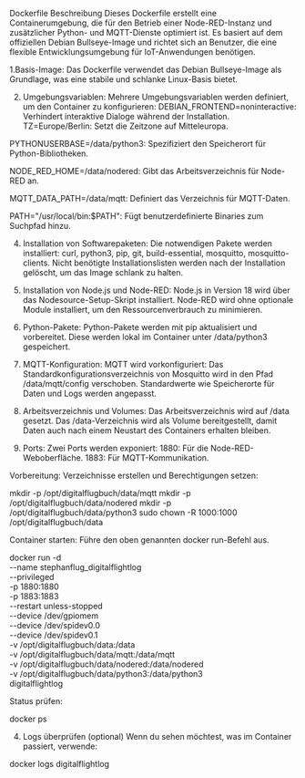 
Dockerfile Beschreibung 
Dieses Dockerfile erstellt eine Containerumgebung, die für den Betrieb einer  Node-RED-Instanz und zusätzlicher Python- und MQTT-Dienste optimiert ist. Es basiert auf dem offiziellen Debian Bullseye-Image und richtet sich an Benutzer, die eine flexible Entwicklungsumgebung für IoT-Anwendungen benötigen.

1.Basis-Image:
Das Dockerfile verwendet das Debian Bullseye-Image als Grundlage, was eine stabile und schlanke Linux-Basis bietet.

2. Umgebungsvariablen:
Mehrere Umgebungsvariablen werden definiert, um den Container zu konfigurieren:
DEBIAN_FRONTEND=noninteractive: Verhindert interaktive Dialoge während der Installation.
TZ=Europe/Berlin: Setzt die Zeitzone auf Mitteleuropa.

PYTHONUSERBASE=/data/python3: Spezifiziert den Speicherort für Python-Bibliotheken.

NODE_RED_HOME=/data/nodered: Gibt das Arbeitsverzeichnis für Node-RED an.

MQTT_DATA_PATH=/data/mqtt: Definiert das Verzeichnis für MQTT-Daten.

PATH="/usr/local/bin:$PATH": Fügt benutzerdefinierte Binaries zum Suchpfad hinzu.

4. Installation von Softwarepaketen:
Die notwendigen Pakete werden installiert:
curl, python3, pip, git, build-essential, mosquitto, mosquitto-clients.
Nicht benötigte Installationslisten werden nach der Installation gelöscht, um das Image schlank zu halten.

5. Installation von Node.js und Node-RED:
Node.js in Version 18 wird über das Nodesource-Setup-Skript installiert.
Node-RED wird ohne optionale Module installiert, um den Ressourcenverbrauch zu minimieren.

6. Python-Pakete:
Python-Pakete werden mit pip aktualisiert und vorbereitet. Diese werden lokal im Container unter /data/python3 gespeichert.

7. MQTT-Konfiguration:
MQTT wird vorkonfiguriert:
Das Standardkonfigurationsverzeichnis von Mosquitto wird in den Pfad /data/mqtt/config verschoben.
Standardwerte wie Speicherorte für Daten und Logs werden angepasst.

8. Arbeitsverzeichnis und Volumes:
Das Arbeitsverzeichnis wird auf /data gesetzt.
Das /data-Verzeichnis wird als Volume bereitgestellt, damit Daten auch nach einem Neustart des Containers erhalten bleiben.

9. Ports:
Zwei Ports werden exponiert:
1880: Für die Node-RED-Weboberfläche.
1883: Für MQTT-Kommunikation.



Vorbereitung:
Verzeichnisse erstellen und Berechtigungen setzen:

mkdir -p /opt/digitalflugbuch/data/mqtt
mkdir -p /opt/digitalflugbuch/data/nodered
mkdir -p /opt/digitalflugbuch/data/python3
sudo chown -R 1000:1000 /opt/digitalflugbuch/data

Container starten: Führe den oben genannten docker run-Befehl aus.

docker run -d \
  --name stephanflug_digitalflightlog \
  --privileged \
  -p 1880:1880 \
  -p 1883:1883 \
  --restart unless-stopped \
  --device /dev/gpiomem \
  --device /dev/spidev0.0 \
  --device /dev/spidev0.1 \
  -v /opt/digitalflugbuch/data:/data \
  -v /opt/digitalflugbuch/data/mqtt:/data/mqtt \
  -v /opt/digitalflugbuch/data/nodered:/data/nodered \
  -v /opt/digitalflugbuch/data/python3:/data/python3 \
  digitalflightlog

Status prüfen:

docker ps

4. Logs überprüfen (optional)
Wenn du sehen möchtest, was im Container passiert, verwende:

docker logs digitalflightlog



